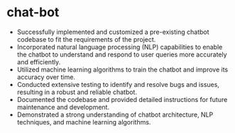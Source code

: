 # chat-bot
- Successfully implemented and customized a pre-existing chatbot codebase to fit the requirements of the project.
- Incorporated natural language processing (NLP) capabilities to enable the chatbot to understand and respond to user queries more accurately and efficiently.
- Utilized machine learning algorithms to train the chatbot and improve its accuracy over time.
- Conducted extensive testing to identify and resolve bugs and issues, resulting in a robust and reliable chatbot.
- Documented the codebase and provided detailed instructions for future maintenance and development.
- Demonstrated a strong understanding of chatbot architecture, NLP techniques, and machine learning algorithms.
